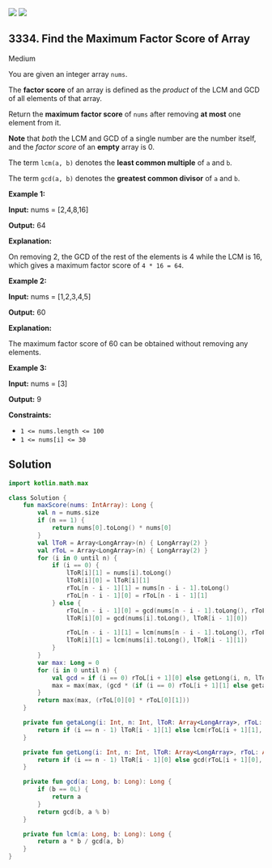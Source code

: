 [![](https://img.shields.io/github/stars/javadev/LeetCode-in-Kotlin?label=Stars&style=flat-square)](https://github.com/javadev/LeetCode-in-Kotlin)
[![](https://img.shields.io/github/forks/javadev/LeetCode-in-Kotlin?label=Fork%20me%20on%20GitHub%20&style=flat-square)](https://github.com/javadev/LeetCode-in-Kotlin/fork)

## 3334\. Find the Maximum Factor Score of Array

Medium

You are given an integer array `nums`.

The **factor score** of an array is defined as the _product_ of the LCM and GCD of all elements of that array.

Return the **maximum factor score** of `nums` after removing **at most** one element from it.

**Note** that _both_ the LCM and GCD of a single number are the number itself, and the _factor score_ of an **empty** array is 0.

The term `lcm(a, b)` denotes the **least common multiple** of `a` and `b`.

The term `gcd(a, b)` denotes the **greatest common divisor** of `a` and `b`.

**Example 1:**

**Input:** nums = [2,4,8,16]

**Output:** 64

**Explanation:**

On removing 2, the GCD of the rest of the elements is 4 while the LCM is 16, which gives a maximum factor score of `4 * 16 = 64`.

**Example 2:**

**Input:** nums = [1,2,3,4,5]

**Output:** 60

**Explanation:**

The maximum factor score of 60 can be obtained without removing any elements.

**Example 3:**

**Input:** nums = [3]

**Output:** 9

**Constraints:**

*   `1 <= nums.length <= 100`
*   `1 <= nums[i] <= 30`

## Solution

```kotlin
import kotlin.math.max

class Solution {
    fun maxScore(nums: IntArray): Long {
        val n = nums.size
        if (n == 1) {
            return nums[0].toLong() * nums[0]
        }
        val lToR = Array<LongArray>(n) { LongArray(2) }
        val rToL = Array<LongArray>(n) { LongArray(2) }
        for (i in 0 until n) {
            if (i == 0) {
                lToR[i][1] = nums[i].toLong()
                lToR[i][0] = lToR[i][1]
                rToL[n - i - 1][1] = nums[n - i - 1].toLong()
                rToL[n - i - 1][0] = rToL[n - i - 1][1]
            } else {
                rToL[n - i - 1][0] = gcd(nums[n - i - 1].toLong(), rToL[n - i][0])
                lToR[i][0] = gcd(nums[i].toLong(), lToR[i - 1][0])

                rToL[n - i - 1][1] = lcm(nums[n - i - 1].toLong(), rToL[n - i][1])
                lToR[i][1] = lcm(nums[i].toLong(), lToR[i - 1][1])
            }
        }
        var max: Long = 0
        for (i in 0 until n) {
            val gcd = if (i == 0) rToL[i + 1][0] else getLong(i, n, lToR, rToL)
            max = max(max, (gcd * (if (i == 0) rToL[i + 1][1] else getaLong(i, n, lToR, rToL))))
        }
        return max(max, (rToL[0][0] * rToL[0][1]))
    }

    private fun getaLong(i: Int, n: Int, lToR: Array<LongArray>, rToL: Array<LongArray>): Long {
        return if (i == n - 1) lToR[i - 1][1] else lcm(rToL[i + 1][1], lToR[i - 1][1])
    }

    private fun getLong(i: Int, n: Int, lToR: Array<LongArray>, rToL: Array<LongArray>): Long {
        return if (i == n - 1) lToR[i - 1][0] else gcd(rToL[i + 1][0], lToR[i - 1][0])
    }

    private fun gcd(a: Long, b: Long): Long {
        if (b == 0L) {
            return a
        }
        return gcd(b, a % b)
    }

    private fun lcm(a: Long, b: Long): Long {
        return a * b / gcd(a, b)
    }
}
```